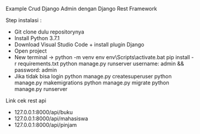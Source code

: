 Example Crud Django Admin dengan Django Rest Framework

Step instalasi :
- Git clone dulu repositorynya
- Install Python 3.7.1
- Download Visual Studio Code + install plugin Django
- Open project
- New terminal ->
  python -m venv env
  env\Scripts\activate.bat
  pip install -r requirements.txt
  python manage.py runserver
  username: admin && password: admin
- Jika tidak bisa login
  python manage.py createsuperuser
  python manage.py makemigrations
  python manage.py migrate
  python manage.py runserver

Link cek rest api
- 127.0.0.1:8000/api/buku
- 127.0.0.1:8000/api/mahasiswa
- 127.0.0.1:8000/api/pinjam